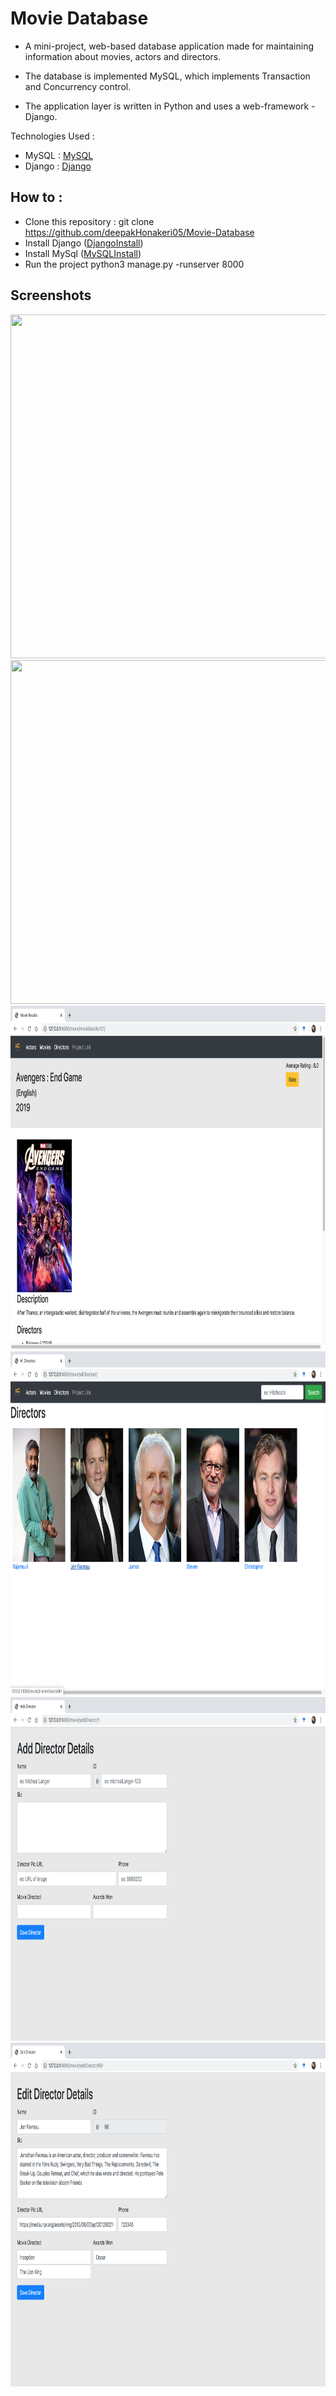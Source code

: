 # Movie Database


* A mini-project, web-based database application made for maintaining information about movies, actors and directors.

* The database is implemented MySQL, which implements Transaction and Concurrency control. 

* The application layer is written in Python and uses a web-framework - Django.

Technologies Used :

* MySQL : [MySQL]
* Django : [Django]

## How to :

* Clone this repository : git clone https://github.com/deepakHonakeri05/Movie-Database
* Install Django ([DjangoInstall])
* Install MySql ([MySQLInstall])
* Run the project python3 manage.py -runserver 8000

## Screenshots


<img src="./screenshots/s5.png" width="800" height="550">
<img src="./screenshots/s11.png" width="800" height="550">
<img src="./screenshots/s9.png" width="800" height="550">
<img src="./screenshots/s3.png" width="800" height="550">
<img src="./screenshots/s2.png" width="800" height="550">
<img src="./screenshots/s7.png" width="800" height="550">


[MySQL]: https://mysql.com
[Django]: https://www.djangoproject.com
[DjangoInstall]: https://docs.djangoproject.com/en/3.1/topics/install/
[MySQLInstall]: https://dev.mysql.com/doc/mysql-installation-excerpt/8.0/en/windows-install-archive.html
